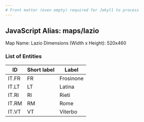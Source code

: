 ```yaml
---
# Front matter (even empty) required for Jekyll to process
---
```


## JavaScript Alias: maps/lazio

Map Name: Lazio
Dimensions (Width x Height): 520x460





### List of Entities

ID | Short label | Label
---|---|---|
IT.FR|FR|Frosinone
IT.LT|LT|Latina
IT.RI|RI|Rieti
IT.RM|RM|Rome
IT.VT|VT|Viterbo

